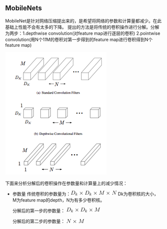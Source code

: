 ## MobileNets

MobileNet是针对网络压缩提出来的，是希望将网络的参数和计算量都减少。在此基础上性能不会有太多的下降。
提出的方法是将传统的卷积操作进行分解。分解为两步：1.depthwise convolution(对feature map进行逐层的卷积) 
2.pointwise convolution(用N个1*1*M的卷积对第一步得到的feature map进行卷积得到N个feature map)

![](/pic/mobilenet.png)

下面来分析分解后的卷积操作在参数量和计算量上的减少情况：

- 参数量
  传统卷积的参数量为：![](/pic/m_p_0.gif) Dk为卷积核的大小，M为feature map的depth，N为有多少卷积核。
  
  分解后的第一步的参数量： ![](/pic/m_p_1.gif)
  
  分解后的第二步的参数量： ![](/pic/m_p_2.gif)
  

